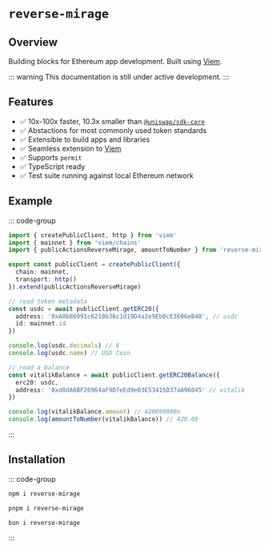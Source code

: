 # `reverse-mirage`

## Overview

Building blocks for Ethereum app development. Built using [Viem](https://viem.sh).

::: warning
This documentation is still under active development.
:::

## Features

- ✅ 10x-100x faster, 10.3x smaller than [`@uniswap/sdk-core`](https://github.com/uniswap/sdk-core)
- ✅ Abstactions for most commonly used token standards
- ✅ Extensible to build apps and libraries
- ✅ Seamless extension to [Viem](https://github.com/wagmi-dev/viem)
- ✅ Supports `permit`
- ✅ TypeScript ready
- ✅ Test suite running against local Ethereum network

## Example

::: code-group

```ts [example.ts]
import { createPublicClient, http } from 'viem'
import { mainnet } from 'viem/chains'
import { publicActionsReverseMirage, amountToNumber } from 'reverse-mirage'

export const publicClient = createPublicClient({
  chain: mainnet,
  transport: http()
}).extend(publicActionsReverseMirage)

// read token metadata
const usdc = await publicClient.getERC20({
  address: '0xA0b86991c6218b36c1d19D4a2e9Eb0cE3606eB48', // usdc
  id: mainnet.id
})

console.log(usdc.decimals) // 6
console.log(usdc.name) // USD Coin

// read a balance
const vitalikBalance = await publicClient.getERC20Balance({
  erc20: usdc,
  address: '0xd8dA6BF26964aF9D7eEd9e03E53415D37aA96045' // vitalik
})

console.log(vitalikBalance.amount) // 420690000n
console.log(amountToNumber(vitalikBalance)) // 420.69
```

:::

## Installation

::: code-group

```bash [npm]
npm i reverse-mirage
```

```bash [pnpm]
pnpm i reverse-mirage
```

```bash [bun]
bun i reverse-mirage
```

:::
